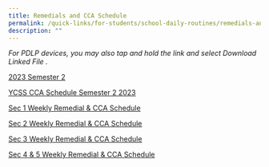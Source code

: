 ```yaml
---
title: Remedials and CCA Schedule
permalink: /quick-links/for-students/school-daily-routines/remedials-and-cca-schedule/
description: ""
---
```

_For PDLP devices, you may also tap and hold the link and select Download Linked File ._

<u>2023 Semester 2</u> <br>

[YCSS CCA Schedule Semester 2 2023](/files/updated-school%20website_ycss%20cca%20schedule%20semester%202,%202023.pdf)

[Sec 1 Weekly Remedial &amp; CCA Schedule](/files/sec%201%20weekly%20remedial_cca%20routine%202023%20semester%202_(26%20jun%202023).pdf)

[Sec 2 Weekly Remedial &amp; CCA Schedule](/files/sec%202%20weekly%20remedial_cca%20routine%202023%20semester%202_(26%20jun%202023).pdf)

[Sec 3 Weekly Remedial &amp; CCA Schedule](/files/sec%203%20weekly%20remedial_cca%20routine%202023%20semester%202_(26%20jun%202023).pdf)

[Sec 4 &amp; 5 Weekly Remedial &amp; CCA Schedule](/files/sec%204&amp;5%20weekly%20remedial_cca%20routine%202023%20semester%202_(26%20jun%202023).pdf)